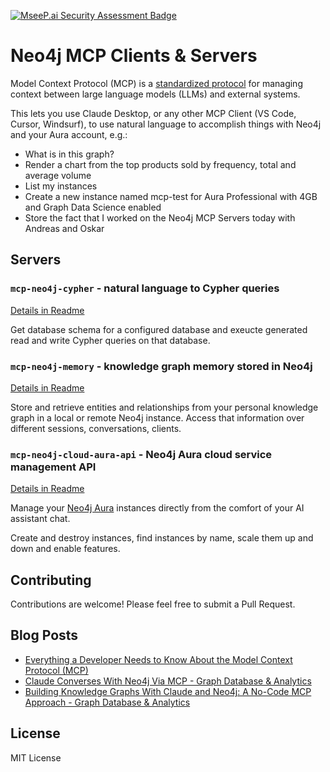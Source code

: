 [![MseeP.ai Security Assessment Badge](https://mseep.net/mseep-audited.png)](https://mseep.ai/app/neo4j-contrib-mcp-neo4j)

# Neo4j MCP Clients & Servers

Model Context Protocol (MCP) is a [standardized protocol](https://modelcontextprotocol.io/introduction) for managing context between large language models (LLMs) and external systems. 

This lets you use Claude Desktop, or any other MCP Client (VS Code, Cursor, Windsurf), to use natural language to accomplish things with Neo4j and your Aura account, e.g.:

* What is in this graph?
* Render a chart from the top products sold by frequency, total and average volume
* List my instances
* Create a new instance named mcp-test for Aura Professional with 4GB and Graph Data Science enabled
* Store the fact that I worked on the Neo4j MCP Servers today with Andreas and Oskar

## Servers

### `mcp-neo4j-cypher` - natural language to Cypher queries

[Details in Readme](./servers/mcp-neo4j-cypher/)

Get database schema for a configured database and exeucte generated read and write Cypher queries on that database.

### `mcp-neo4j-memory` - knowledge graph memory stored in Neo4j

[Details in Readme](./servers/mcp-neo4j-memory/)

Store and retrieve entities and relationships from your personal knowledge graph in a local or remote Neo4j instance.
Access that information over different sessions, conversations, clients.

### `mcp-neo4j-cloud-aura-api` - Neo4j Aura cloud service management API

[Details in Readme](./servers/mcp-neo4j-cloud-aura-api//)

Manage your [Neo4j Aura](https://console.neo4j.io) instances directly from the comfort of your AI assistant chat.

Create and destroy instances, find instances by name, scale them up and down and enable features.

## Contributing

Contributions are welcome! Please feel free to submit a Pull Request.

## Blog Posts

* [Everything a Developer Needs to Know About the Model Context Protocol (MCP)](https://neo4j.com/blog/developer/model-context-protocol/)
* [Claude Converses With Neo4j Via MCP - Graph Database & Analytics](https://neo4j.com/blog/developer/claude-converses-neo4j-via-mcp/)
* [Building Knowledge Graphs With Claude and Neo4j: A No-Code MCP Approach - Graph Database & Analytics](https://neo4j.com/blog/developer/knowledge-graphs-claude-neo4j-mcp/)

## License

MIT License
